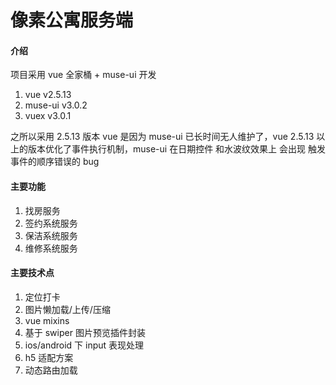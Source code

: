 # 像素公寓服务端

#### 介绍

项目采用 vue 全家桶 + muse-ui 开发

1. vue v2.5.13
2. muse-ui v3.0.2
3. vuex v3.0.1

之所以采用 2.5.13 版本 vue 是因为 muse-ui 已长时间无人维护了，vue 2.5.13 以上的版本优化了事件执行机制，muse-ui 在日期控件 和水波纹效果上
会出现 触发事件的顺序错误的 bug

#### 主要功能

1. 找房服务
2. 签约系统服务
3. 保洁系统服务
4. 维修系统服务

#### 主要技术点

1. 定位打卡
2. 图片懒加载/上传/压缩
3. vue mixins
4. 基于 swiper 图片预览插件封装
5. ios/android 下 input 表现处理
6. h5 适配方案
7. 动态路由加载

